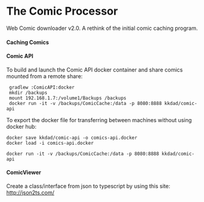 # The Comic Processor

Web Comic downloader v2.0. A rethink of the initial comic caching program.

#### Caching Comics

#### Comic API

To build and launch the Comic API docker container and share comics mounted from a remote share:
~~~
 gradlew :ComicAPI:docker
 mkdir /backups
 mount 192.168.1.7:/volume1/Backups /backups
 docker run -it -v /backups/ComicCache:/data -p 8080:8888 kkdad/comic-api
~~~

To export the docker file for transferring between machines without using docker hub:
~~~
docker save kkdad/comic-api -o comics-api.docker
docker load -i comics-api.docker

docker run -it -v /backups/ComicCache:/data -p 8080:8888 kkdad/comic-api

~~~

#### ComicViewer

Create a class/interface from json to typescript by using this site: http://json2ts.com/